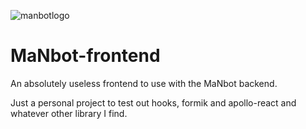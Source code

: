 ![manbotlogo](https://user-images.githubusercontent.com/11812165/57409965-8ec8f800-71b7-11e9-8655-23b388bc177d.png)

# MaNbot-frontend

An absolutely useless frontend to use with the MaNbot backend.

Just a personal project to test out hooks, formik and apollo-react and whatever other library I find.
